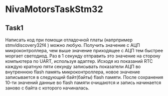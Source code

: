 # NivaMotorsTaskStm32
## Task1
Написать код при помощи отладочной платы (напрпример stmvldiscovery32f4 ) можно любую. Получить значение с АЦП микроконтроллера, чем выше значение приходящее с АЦП тем быстрее моргает светодиод. Раз в 1 секунду отправить это значение на сторону компьютера по UART, используя адаптер. 
Исходя из показаний RTC каждую кратную пяти секунду записывать показатели АЦП во внутреннюю flash память микроконтроллера, новое значение записывается в следующий байт(байты) flash памяти. После сохранения 10-ти значений данные во  flash памяти очищаются и запись начинается заново с байта с которого начиналась.
